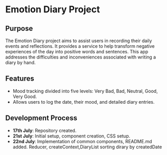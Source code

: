 # Emotion Diary Project

## Purpose
The Emotion Diary project aims to assist users in recording their daily events and reflections. It provides a service to help transform negative experiences of the day into positive words and sentences. This app addresses the difficulties and inconveniences associated with writing a diary by hand.

## Features
- Mood tracking divided into five levels: Very Bad, Bad, Neutral, Good, Very Good.
- Allows users to log the date, their mood, and detailed diary entries.

## Development Process
- **17th July**: Repository created.
- **21st July**: Initial setup, component creation, CSS setup.
- **22nd July**: Implementation of common components, README.md added. Reducer, createContext,DiaryList sorting dirary by createdDate
